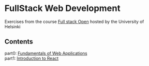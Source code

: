 <h1>FullStack Web Development</h1>
<div>
  Exercises from the course <a href= "https://fullstackopen.com/en/">Full stack Open</a> hosted by the University of Helsinki 
</div>
<h2>Contents</h2>
<div>
  part0: <a href="https://github.com/Radiah223/FullstackOpen/tree/master/part0">Fundamentals of Web Applications</a>
  <br>
  part1: <a href= "https://github.com/Radiah223/FullstackOpen/tree/master/part1">Introduction to React</a>
</div>
